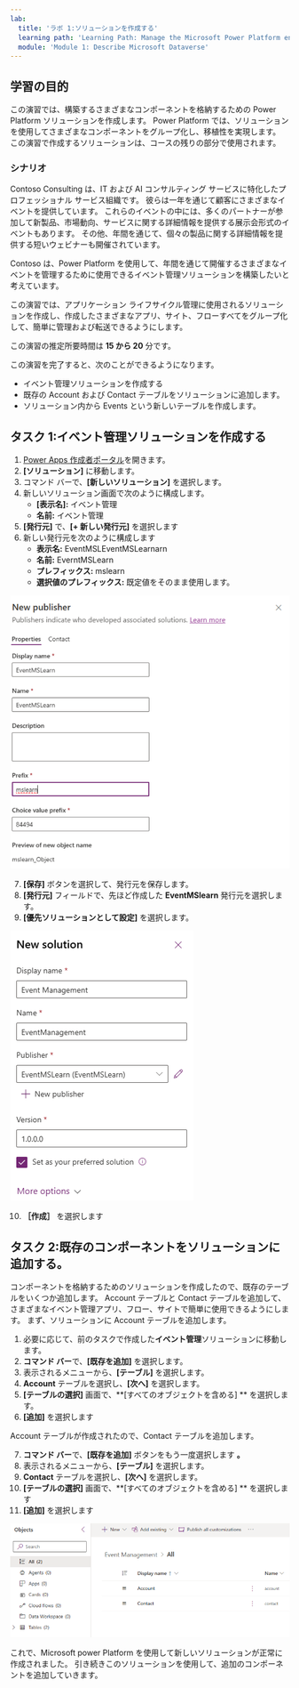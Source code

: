 ```yaml
---
lab:
  title: 'ラボ 1:ソリューションを作成する'
  learning path: 'Learning Path: Manage the Microsoft Power Platform environment'
  module: 'Module 1: Describe Microsoft Dataverse'
---
```


## 学習の目的

この演習では、構築するさまざまなコンポーネントを格納するための Power Platform ソリューションを作成します。 Power Platform では、ソリューションを使用してさまざまなコンポーネントをグループ化し、移植性を実現します。 この演習で作成するソリューションは、コースの残りの部分で使用されます。

### シナリオ

Contoso Consulting は、IT および AI コンサルティング サービスに特化したプロフェッショナル サービス組織です。 彼らは一年を通じて顧客にさまざまなイベントを提供しています。 これらのイベントの中には、多くのパートナーが参加して新製品、市場動向、サービスに関する詳細情報を提供する展示会形式のイベントもあります。 その他、年間を通じて、個々の製品に関する詳細情報を提供する短いウェビナーも開催されています。

Contoso は、Power Platform を使用して、年間を通じて開催するさまざまなイベントを管理するために使用できるイベント管理ソリューションを構築したいと考えています。

この演習では、アプリケーション ライフサイクル管理に使用されるソリューションを作成し、作成したさまざまなアプリ、サイト、フローすべてをグループ化して、簡単に管理および転送できるようにします。

この演習の推定所要時間は **15 から 20** 分です。

この演習を完了すると、次のことができるようになります。

- イベント管理ソリューションを作成する
- 既存の Account および Contact テーブルをソリューションに追加します。
- ソリューション内から Events という新しいテーブルを作成します。

## タスク 1:イベント管理ソリューションを作成する

1.  [Power Apps 作成者ポータル](https://make.powerapps.com)を開きます。
2.  **[ソリューション]** に移動します。
3.  コマンド バーで、**[新しいソリューション]** を選択します。
4.  新しいソリューション画面で次のように構成します。
    - **[表示名]:** イベント管理
    - **名前:** イベント管理
5.  **[発行元]** で、**[+ 新しい発行元]** を選択します
6.  新しい発行元を次のように構成します
    - **表示名:** EventMSLEventMSLearnarn
    - **名前:** EverntMSLearn
    - **プレフィックス:** mslearn
    - **選択値のプレフィックス:** 既定値をそのまま使用します。

![[新しい発行元の作成] 画面のスクリーンショット。](media/61fa62c324d424f7c73c8291a0724130.png)

7.  **[保存]** ボタンを選択して、発行元を保存します。
8.  **[発行元]** フィールドで、先ほど作成した **EventMSlearn** 発行元を選択します。
9.  **[優先ソリューションとして設定]** を選択します。

![完成したソリューションのスクリーンショット](media/f968526926661bfa401f10742e6f376f.png)

10.  **［作成］** を選択します

## タスク 2:既存のコンポーネントをソリューションに追加する。

コンポーネントを格納するためのソリューションを作成したので、既存のテーブルをいくつか追加します。 Account テーブルと Contact テーブルを追加して、さまざまなイベント管理アプリ、フロー、サイトで簡単に使用できるようにします。 まず、ソリューションに Account テーブルを追加します。

1.  必要に応じて、前のタスクで作成した**イベント管理**ソリューションに移動します。
2.  **コマンド バー**で、**[既存を追加]** を選択します。
3.  表示されるメニューから、**[テーブル]** を選択します。
4.  **Account** テーブルを選択し、**[次へ]** を選択します。
5.  **[テーブルの選択]** 画面で、**[すべてのオブジェクトを含める] ** を選択します。
6.  **[追加]** を選択します

Account テーブルが作成されたので、Contact テーブルを追加します。

7.  **コマンド バー**で、**[既存を追加]** ボタンをもう一度選択します **。**
8.  表示されるメニューから、**[テーブル]** を選択します。
9.  **Contact** テーブルを選択し、**[次へ]** を選択します。
10.  **[テーブルの選択]** 画面で、**[すべてのオブジェクトを含める] ** を選択します
11.  **[追加]** を選択します

![ソリューション内の Account および Contact テーブルを示すスクリーンショット。](media/a53817e242fca7371765583d9e565c36.png)

これで、Microsoft power Platform を使用して新しいソリューションが正常に作成されました。 引き続きこのソリューションを使用して、追加のコンポーネントを追加していきます。
